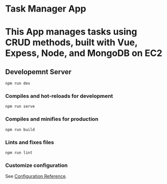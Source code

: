 # Task Manager App

# This App manages tasks using CRUD methods, built with Vue, Expess, Node, and MongoDB on EC2


## Developemnt Server
```
npm run dev
```

### Compiles and hot-reloads for development
```
npm run serve
```

### Compiles and minifies for production
```
npm run build
```

### Lints and fixes files
```
npm run lint
```

### Customize configuration
See [Configuration Reference](https://cli.vuejs.org/config/).
